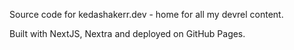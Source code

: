 Source code for kedashakerr.dev - home for all my devrel content.

Built with NextJS, Nextra and deployed on GitHub Pages.
